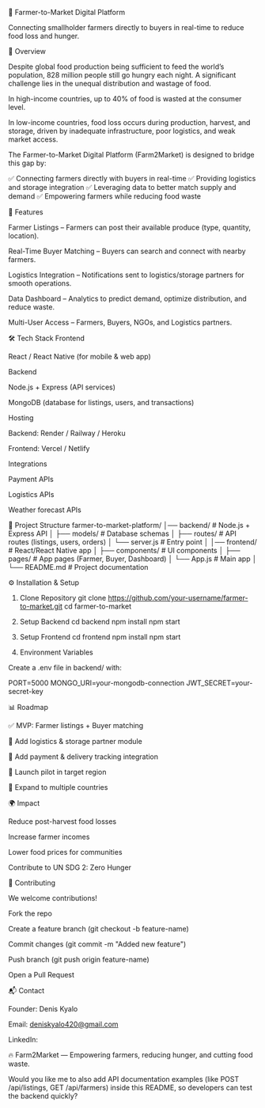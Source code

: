 🌾 Farmer-to-Market Digital Platform

Connecting smallholder farmers directly to buyers in real-time to reduce food loss and hunger.

📖 Overview

Despite global food production being sufficient to feed the world’s population, 828 million people still go hungry each night. A significant challenge lies in the unequal distribution and wastage of food.

In high-income countries, up to 40% of food is wasted at the consumer level.

In low-income countries, food loss occurs during production, harvest, and storage, driven by inadequate infrastructure, poor logistics, and weak market access.

The Farmer-to-Market Digital Platform (Farm2Market) is designed to bridge this gap by:

✅ Connecting farmers directly with buyers in real-time
✅ Providing logistics and storage integration
✅ Leveraging data to better match supply and demand
✅ Empowering farmers while reducing food waste

🚀 Features

Farmer Listings – Farmers can post their available produce (type, quantity, location).

Real-Time Buyer Matching – Buyers can search and connect with nearby farmers.

Logistics Integration – Notifications sent to logistics/storage partners for smooth operations.

Data Dashboard – Analytics to predict demand, optimize distribution, and reduce waste.

Multi-User Access – Farmers, Buyers, NGOs, and Logistics partners.

🛠️ Tech Stack
Frontend

React / React Native (for mobile & web app)

Backend

Node.js + Express (API services)

MongoDB (database for listings, users, and transactions)

Hosting

Backend: Render / Railway / Heroku

Frontend: Vercel / Netlify

Integrations

Payment APIs

Logistics APIs

Weather forecast APIs

📂 Project Structure
farmer-to-market-platform/
│── backend/        # Node.js + Express API
│   ├── models/     # Database schemas
│   ├── routes/     # API routes (listings, users, orders)
│   └── server.js   # Entry point
│
│── frontend/       # React/React Native app
│   ├── components/ # UI components
│   ├── pages/      # App pages (Farmer, Buyer, Dashboard)
│   └── App.js      # Main app
│
└── README.md       # Project documentation

⚙️ Installation & Setup
1. Clone Repository
git clone https://github.com/your-username/farmer-to-market.git
cd farmer-to-market

2. Setup Backend
cd backend
npm install
npm start

3. Setup Frontend
cd frontend
npm install
npm start

4. Environment Variables

Create a .env file in backend/ with:

PORT=5000
MONGO_URI=your-mongodb-connection
JWT_SECRET=your-secret-key

📊 Roadmap

✅ MVP: Farmer listings + Buyer matching

🚧 Add logistics & storage partner module

🚧 Add payment & delivery tracking integration

🚧 Launch pilot in target region

🚧 Expand to multiple countries

🌍 Impact

Reduce post-harvest food losses

Increase farmer incomes

Lower food prices for communities

Contribute to UN SDG 2: Zero Hunger

🤝 Contributing

We welcome contributions!

Fork the repo

Create a feature branch (git checkout -b feature-name)

Commit changes (git commit -m "Added new feature")

Push branch (git push origin feature-name)

Open a Pull Request

📬 Contact

Founder: Denis Kyalo

Email: deniskyalo420@gmail.com

LinkedIn: 

🔥 Farm2Market — Empowering farmers, reducing hunger, and cutting food waste.

Would you like me to also add API documentation examples (like POST /api/listings, GET /api/farmers) inside this README, so developers can test the backend quickly?
